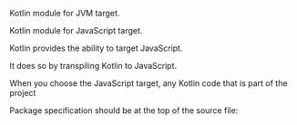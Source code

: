 Kotlin module for JVM target.

Kotlin module for JavaScript target.

Kotlin provides the ability to target JavaScript.

It does so by transpiling Kotlin to JavaScript.

When you choose the JavaScript target, any Kotlin code that is part of the project 

Package specification should be at the top of the source file: